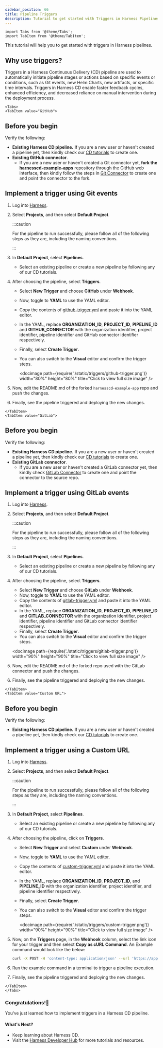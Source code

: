 ```yaml
---
sidebar_position: 66
title: Pipeline Triggers
description: Tutorial to get started with Triggers in Harness Pipelines.
---
```


```mdx-code-block
import Tabs from '@theme/Tabs';
import TabItem from '@theme/TabItem';
```

This tutorial will help you to get started with triggers in Harness pipelines.

## Why use triggers?

Triggers in a Harness Continuous Delivery (CD) pipeline are used to automatically initiate pipeline stages or actions based on specific events or conditions, such as Git events, new Helm Charts, new artifacts, or specific time intervals. Triggers in Harness CD enable faster feedback cycles, enhanced efficiency, and decreased reliance on manual intervention during the deployment process.

```mdx-code-block
<Tabs>
<TabItem value="GitHub">
```

## Before you begin

Verify the following:

- **Existing Harness CD pipeline.** If you are a new user or haven't created a pipeline yet, then kindly check our [CD tutorials](https://developer.harness.io/tutorials/cd-pipelines) to create one.
- **Existing GitHub connector**.
    - If you are a new user or haven't created a Git connector yet, **fork the [harnesscd-example-apps](https://github.com/harness-community/harnesscd-example-apps/fork)** repository through the GitHub web interface, then kindly follow the steps in [Git Connector](https://developer.harness.io/docs/platform/Connectors/Code-Repositories/connect-to-code-repo#connect-to-github) to create one and point the connector to the fork.

## Implement a trigger using Git events


1. Log into [Harness](https://app.harness.io/).
2. Select **Projects**, and then select **Default Project**.

    :::caution

    For the pipeline to run successfully, please follow all of the following steps as they are, including the naming conventions.

    :::
3. In **Default Project**, select **Pipelines**.
    - Select an existing pipeline or create a new pipeline by following any of our CD tutorials.
4. After choosing the pipeline, select **Triggers**.
    - Select **New Trigger** and choose **GitHub** under **Webhook**.
    - Now, toggle to **YAML** to use the YAML editor.
    - Copy the contents of [github-trigger.yml](https://github.com/harness-community/harnesscd-example-apps/blob/master/harness-platform/triggers/github-trigger.yml) and paste it into the YAML editor.
    - In the YAML, replace **ORGANIZATION_ID**, **PROJECT_ID**, **PIPELINE_ID** and **GITHUB_CONNECTOR** with the organization identifier, project identifier, pipeline identifier and GitHub connector identifier respectively.
    - Finally, select **Create Trigger**.
    - You can also switch to the **Visual** editor and confirm the trigger steps.
    
      <docimage path={require('./static/triggers/github-trigger.png')} width="80%" height="80%" title="Click to view full size image" />  
5. Now, edit the README.md of the forked `harnesscd-example-app` repo and push the changes.
6. Finally, see the pipeline triggered and deploying the new changes.

```mdx-code-block
</TabItem>
<TabItem value="GitLab">
```

## Before you begin

Verify the following:

- **Existing Harness CD pipeline.** If you are a new user or haven't created a pipeline yet, then kindly check our [CD tutorials](https://developer.harness.io/tutorials/cd-pipelines) to create one.
- **Existing GitLab connector**.
    - If you are a new user or haven't created a GitLab connector yet, then kindly check [GitLab Connector](https://developer.harness.io/docs/platform/connectors/code-repositories/connect-to-code-repo/#connect-to-gitlab) to create one and point the connector to the source repo.

## Implement a trigger using GitLab events


1. Log into [Harness](https://app.harness.io/).
2. Select **Projects**, and then select **Default Project**.

    :::caution

    For the pipeline to run successfully, please follow all of the following steps as they are, including the naming conventions.

    :::
3. In **Default Project**, select **Pipelines**.
    - Select an existing pipeline or create a new pipeline by following any of our CD tutorials.
4. After choosing the pipeline, select **Triggers**.
    - Select **New Trigger** and choose **GitLab** under **Webhook**.
    - Now, toggle to **YAML** to use the YAML editor.
    - Copy the contents of [gitlab-trigger.yml](https://github.com/harness-community/harnesscd-example-apps/blob/master/harness-platform/triggers/gitlab-trigger.yml) and paste it into the YAML editor.
    - In the YAML, replace **ORGANIZATION_ID**, **PROJECT_ID**, **PIPELINE_ID** and **GITLAB_CONNECTOR** with the organization identifier, project identifier, pipeline identifier and GitLab connector identifier respectively.
    - Finally, select **Create Trigger**.
    - You can also switch to the **Visual** editor and confirm the trigger steps.
    
    <docimage path={require('./static/triggers/gitlab-trigger.png')} width="90%" height="90%" title="Click to view full size image" />  
5. Now, edit the README.md of the forked repo used with the GitLab connector and push the changes.
6. Finally, see the pipeline triggered and deploying the new changes.

```mdx-code-block
</TabItem>
<TabItem value="Custom URL">
```

## Before you begin

Verify the following:

- **Existing Harness CD pipeline.** If you are a new user or haven't created a pipeline yet, then kindly check our [CD tutorials](https://developer.harness.io/tutorials/cd-pipelines) to create one.

## Implement a trigger using a Custom URL


1. Log into [Harness](https://app.harness.io/).
2. Select **Projects**, and then select **Default Project**.

    :::caution

    For the pipeline to run successfully, please follow all of the following steps as they are, including the naming conventions.

    :::
3. In **Default Project**, select **Pipelines**.
    - Select an existing pipeline or create a new pipeline by following any of our CD tutorials.
4. After choosing the pipeline, click on **Triggers**.
    - Select **New Trigger** and select **Custom** under **Webhook**.
    - Now, toggle to **YAML** to use the YAML editor.
    - Copy the contents of [custom-trigger.yml](https://github.com/harness-community/harnesscd-example-apps/blob/master/harness-platform/triggers/custom-trigger.yml) and paste it into the YAML editor.
    - In the YAML, replace **ORGANIZATION_ID**, **PROJECT_ID**, and **PIPELINE_ID** with the organization identifier, project identifier, and pipeline identifier respectively.
    - Finally, select **Create Trigger**.
    - You can also switch to the **Visual** editor and confirm the trigger steps.
    
        <docimage path={require('./static/triggers/custom-trigger.png')} width="90%" height="90%" title="Click to view full size image" />  
5. Now, on the **Triggers** page, in the **Webhook** column, select the link icon for your trigger and then select **Copy as cURL Command**. An Example command would look like the below:

    ```bash
    curl -X POST -H 'content-type: application/json' --url 'https://app.harness.io/gateway/pipeline/api/webhook/custom/v2?accountIdentifier=jkhbdfkhrebgkhjbekjrfhgbejkrg&orgIdentifier=Ansibler&projectIdentifier=trigger&pipelineIdentifier=hmcvhgm&triggerIdentifier=customtrigger' -d '{"sample_key": "sample_value"}'
    ```
6. Run the example command in a terminal to trigger a pipeline execution.
7. Finally, see the pipeline triggered and deploying the new changes.

```mdx-code-block
</TabItem>
</Tabs>
```

### Congratulations!🎉

You've just learned how to implement triggers in a Harness CD pipeline.

#### What's Next?

- Keep learning about Harness CD.
- Visit the [Harness Developer Hub](https://developer.harness.io/) for more tutorials and resources.
